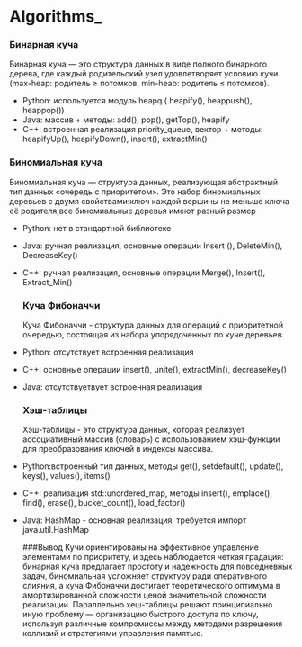 # Algorithms_
### Бинарная куча
 Бинарная куча — это структура данных в виде полного бинарного дерева, где каждый родительский узел удовлетворяет условию кучи (max-heap: родитель ≥ потомков, min-heap: родитель ≤ потомков).

- Python: используется модуль heapq ( heapify(), heappush(), heappop())
- Java:  массив + методы: add(), pop(), getTop(), heapify
- C++: встроенная реализация priority_queue, вектор + методы: heapifyUp(), heapifyDown(), insert(), extractMin()

  
### Биномиальная куча
Биномиальная куча —  структура данных, реализующая абстрактный тип данных «очередь с приоритетом». Это набор биномиальных деревьев с двумя свойствами:ключ каждой вершины не меньше ключа её родителя;все биномиальные деревья имеют разный размер

- Python: нет в стандартной библиотеке
- Java: ручная реализация, основные операции Insert (), DeleteMin(), DecreaseKey()
- C++: ручная реализация, основные операции Merge(), Insert(), Extract_Min()

  ### Куча Фибоначчи
  Куча Фибоначчи - структура данных для операций с приоритетной очередью, состоящая из набора упорядоченных по куче деревьев.

- Python: отсутствует встроенная реализация
- C++: основные операции insert(), unite(), extractMin(), decreaseKey()
- Java: отсутствуетвует встроенная реализация
 
  ### Хэш-таблицы
  Хэш-таблицы - это структура данных, которая реализует ассоциативный массив (словарь) с использованием хэш-функции для преобразования ключей в индексы массива.

- Python:встроенный тип данных, методы get(), setdefault(), update(), keys(), values(), items()
- C++: реализация std::unordered_map, методы insert(), emplace(), find(), erase(), bucket_count(), load_factor()
- Java: HashMap - основная реализация, требуется импорт java.util.HashMap

  ###Вывод
  Кучи ориентированы на эффективное управление элементами по приоритету, и здесь наблюдается четкая градация: бинарная куча предлагает простоту и надежность для повседневных задач, биномиальная усложняет структуру ради оперативного слияния, а куча Фибоначчи достигает теоретического оптимума в амортизированной сложности ценой значительной сложности реализации. Параллельно хеш-таблицы решают принципиально иную проблему — организацию быстрого доступа по ключу, используя различные компромиссы между методами разрешения коллизий и стратегиями управления памятью.
